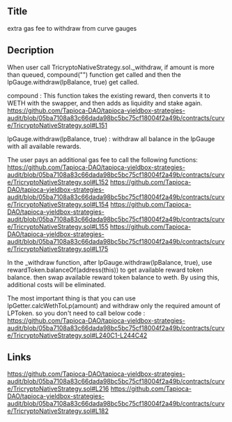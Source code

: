 ## Title
extra gas fee to withdraw from curve gauges

## Decription
When user call TricryptoNativeStrategy.sol._withdraw, if amount is more than queued, compound("") function get called and then the lpGauge.withdraw(lpBalance, true) get called.

compound :
This function takes the existing reward, then converts it to WETH with the swapper, and then adds as liquidity and stake again.
https://github.com/Tapioca-DAO/tapioca-yieldbox-strategies-audit/blob/05ba7108a83c66dada98bc5bc75cf18004f2a49b/contracts/curve/TricryptoNativeStrategy.sol#L151

lpGauge.withdraw(lpBalance, true) : withdraw all balance in the lpGauge with all available rewards.

The user pays an additional gas fee to call the following functions:
https://github.com/Tapioca-DAO/tapioca-yieldbox-strategies-audit/blob/05ba7108a83c66dada98bc5bc75cf18004f2a49b/contracts/curve/TricryptoNativeStrategy.sol#L152
https://github.com/Tapioca-DAO/tapioca-yieldbox-strategies-audit/blob/05ba7108a83c66dada98bc5bc75cf18004f2a49b/contracts/curve/TricryptoNativeStrategy.sol#L154
https://github.com/Tapioca-DAO/tapioca-yieldbox-strategies-audit/blob/05ba7108a83c66dada98bc5bc75cf18004f2a49b/contracts/curve/TricryptoNativeStrategy.sol#L155
https://github.com/Tapioca-DAO/tapioca-yieldbox-strategies-audit/blob/05ba7108a83c66dada98bc5bc75cf18004f2a49b/contracts/curve/TricryptoNativeStrategy.sol#L175

In the _withdraw function, after lpGauge.withdraw(lpBalance, true), use rewardToken.balanceOf(address(this)) to get available reward token balance. then swap available reward token balance to weth. By using this, additional costs will be eliminated.

The most important thing is that you can use lpGetter.calcWethToLp(amount) and withdraw only the required amount of LPToken. so you don't need to call below code :
https://github.com/Tapioca-DAO/tapioca-yieldbox-strategies-audit/blob/05ba7108a83c66dada98bc5bc75cf18004f2a49b/contracts/curve/TricryptoNativeStrategy.sol#L240C1-L244C42

## Links
https://github.com/Tapioca-DAO/tapioca-yieldbox-strategies-audit/blob/05ba7108a83c66dada98bc5bc75cf18004f2a49b/contracts/curve/TricryptoNativeStrategy.sol#L216
https://github.com/Tapioca-DAO/tapioca-yieldbox-strategies-audit/blob/05ba7108a83c66dada98bc5bc75cf18004f2a49b/contracts/curve/TricryptoNativeStrategy.sol#L182
